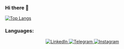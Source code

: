 ### Hi there 👋

[![Top Langs](https://github-readme-stats.vercel.app/api/top-langs/?username=Mordvintsevmv&layout=compact&bg_color=dark)](https://github.com/anuraghazra/github-readme-stats)


<h3>Languages:</h3>

<div id="languages">

</div>


<div id="links" align="center">
 
  <a href="https://www.linkedin.com/in/mordvintsevmv/">
   <img src="https://img.shields.io/badge/LinkedIn-blue?style=for-the-badge" alt="LinkedIn"/>
  </a>
 
  <a href="https://t.me/mordvintsevmv">
    <img src="https://img.shields.io/badge/Instagram-9cf?style=for-the-badge" alt="Telegram"/>
  </a>
 
  <a href="https://www.instagram.com/buben.ec/">
   <img src="https://img.shields.io/badge/Instagram-blueviolet?style=for-the-badge" alt="Instagram"/>
  </a>
</div>

